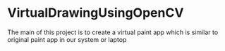 # VirtualDrawingUsingOpenCV
The main of this project is to create a virtual paint app which is similar to original paint app in our system or laptop
